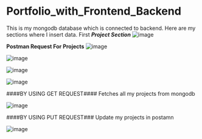 
# Portfolio_with_Frontend_Backend
This is my mongodb database which is connected to backend.
Here are my sections where I insert data.
First ***Project Section***
![image](https://github.com/user-attachments/assets/07e1dfe5-175b-4b71-99d7-8eb8e5212fe5)


**Postman Request For Projects**
![image](https://github.com/user-attachments/assets/db385b83-21c9-487a-8884-b12e5992655e)

![image](https://github.com/user-attachments/assets/8d92c277-1611-468d-a599-c5bacded54a1)

![image](https://github.com/user-attachments/assets/db6b4b60-b43c-4fb3-a520-d84b29818821)

![image](https://github.com/user-attachments/assets/c6d58cf6-6d36-44e7-821f-30bcb02bcda8)

####BY USING GET REQUEST#### 
Fetches all my projects from mongodb

![image](https://github.com/user-attachments/assets/54675ac2-cffc-4370-a844-b02b51ebe3c1)

####BY USING PUT REQUEST###
Update my projects in postamn

![image](https://github.com/user-attachments/assets/d3d3aaf3-f153-4fba-b927-6fddcef0604e)







